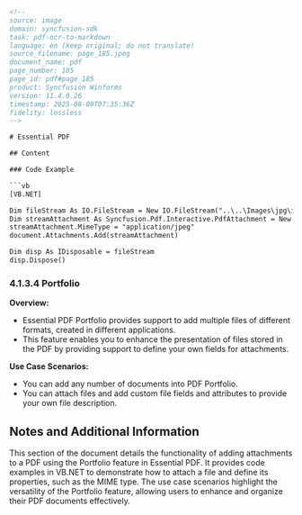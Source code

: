 ```html
<!-- 
source: image
domain: syncfusion-sdk
task: pdf-ocr-to-markdown
language: en (keep original; do not translate)
source_filename: page_185.jpeg
document_name: pdf
page_number: 185
page_id: pdf#page_185
product: Syncfusion Winforms
version: 11.4.0.26
timestamp: 2025-08-09T07:35:36Z
fidelity: lossless
-->

# Essential PDF

## Content

### Code Example

```vb
[VB.NET]

Dim fileStream As IO.FileStream = New IO.FileStream("..\..\Images\jpg\image.jpg", FileMode.Open)
Dim streamAttachment As Syncfusion.Pdf.Interactive.PdfAttachment = New Syncfusion.Pdf.Interactive.PdfAttachment("mouse.jpg", fileStream)
streamAttachment.MimeType = "application/jpeg"
document.Attachments.Add(streamAttachment)

Dim disp As IDisposable = fileStream
disp.Dispose()
```

### 4.1.3.4 Portfolio

**Overview:**
- Essential PDF Portfolio provides support to add multiple files of different formats, created in different applications.
- This feature enables you to enhance the presentation of files stored in the PDF by providing support to define your own fields for attachments.

**Use Case Scenarios:**
- You can add any number of documents into PDF Portfolio.
- You can attach files and add custom file fields and attributes to provide your own file description.

## Notes and Additional Information

This section of the document details the functionality of adding attachments to a PDF using the Portfolio feature in Essential PDF. It provides code examples in VB.NET to demonstrate how to attach a file and define its properties, such as the MIME type. The use case scenarios highlight the versatility of the Portfolio feature, allowing users to enhance and organize their PDF documents effectively.

<!-- tags: [Essential PDF, Portfolio, VB.NET] keywords: [attachments, multiple files, MIME type, document enhancement, custom file fields, file description] -->
```